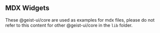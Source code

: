 ## MDX Widgets

These @geist-ui/core are used as examples for mdx files, please do not refer to this content for other @geist-ui/core in the `lib` folder.
